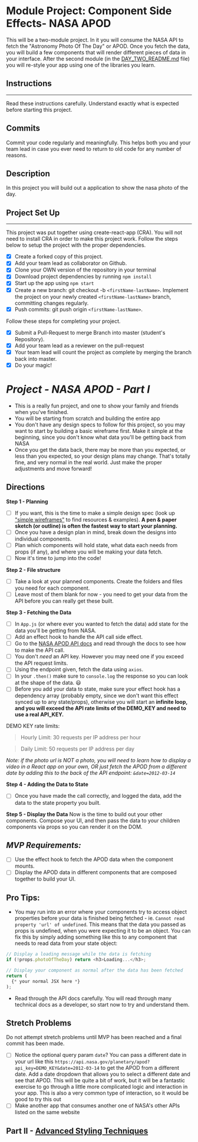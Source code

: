 # Module Project: Component Side Effects- NASA APOD

This will be a two-module project. In it you will consume the NASA API to fetch the "Astronomy Photo Of The Day" or APOD. Once you fetch the data, you will build a few components that will render different pieces of data in your interface. After the second module (in the [DAY_TWO_README.md](DAY_TWO_README.md) file) you will re-style your app using one of the libraries you learn.

## Instructions

---

Read these instructions carefully. Understand exactly what is expected before starting this project.

## Commits

Commit your code regularly and meaningfully. This helps both you and your team lead in case you ever need to return to old code for any number of reasons.

## Description

In this project you will build out a application to show the nasa photo of the day.

## Project Set Up

---

This project was put together using create-react-app (CRA). You will not need to install CRA in order to make this project work. Follow the steps below to setup the project with the proper dependencies.

- [x] Create a forked copy of this project.
- [x] Add your team lead as collaborator on Github.
- [x] Clone your OWN version of the repository in your terminal
- [x] Download project dependencies by running `npm install`
- [x] Start up the app using `npm start`
- [x] Create a new branch: git checkout -b `<firstName-lastName>`.
      Implement the project on your newly created `<firstName-lastName>` branch, committing changes regularly.
- [x] Push commits: git push origin `<firstName-lastName>`.

Follow these steps for completing your project.

- [x] Submit a Pull-Request to merge Branch into master (student's Repository).
- [x] Add your team lead as a reviewer on the pull-request
- [x] Your team lead will count the project as complete by merging the branch back into master.
- [x] Do your magic!

# _Project - NASA APOD - Part I_

- This is a really fun project, and one to show your family and friends when you've finished.
- You will be starting from scratch and building the entire app
- You don't have any design specs to follow for this project, so you may want to start by building a basic wireframe first. Make it simple at the beginning, since you don't know what data you'll be getting back from NASA
- Once you get the data back, there may be more than you expected, or less than you expected, so your design plans may change. That's totally fine, and very normal in the real world. Just make the proper adjustments and move forward!

## Directions

**Step 1 - Planning**

- [ ] If you want, this is the time to make a simple design spec (look up ["simple wireframes"](https://www.google.com/search?q=simple+wireframes) to find resources & examples). **A pen & paper sketch (or outline) is often the fastest way to start your planning.**
- [ ] Once you have a design plan in mind, break down the designs into individual components.
- [ ] Plan which components will hold state, what data each needs from props (if any), and where you will be making your data fetch.
- [ ] Now it's time to jump into the code!

**Step 2 - File structure**

- [ ] Take a look at your planned components. Create the folders and files you need for each component.
- [ ] Leave most of them blank for now - you need to get your data from the API before you can really get these built.

**Step 3 - Fetching the Data**

- [ ] In `App.js` (or where ever you wanted to fetch the data) add state for the data you'll be getting from NASA.
- [ ] Add an effect hook to handle the API call side effect.
- [ ] Go to the [NASA APOD API docs](https://api.nasa.gov/#apod) and read through the docs to see how to make the API call.
- [ ] You don't _need_ an API key. However you may need one if you exceed the API request limits.
- [ ] Using the endpoint given, fetch the data using `axios`.
- [ ] In your `.then()` make sure to `console.log` the response so you can look at the shape of the data. 😃
- [ ] Before you add your data to state, make sure your effect hook has a dependency array (probably empty, since we don't want this effect synced up to any state/props), otherwise you will start an **infinite loop, and you will exceed the API rate limits of the DEMO_KEY and need to use a real API_KEY.**

DEMO KEY rate limits:

> Hourly Limit: 30 requests per IP address per hour

> Daily Limit: 50 requests per IP address per day

_Note: if the photo url is NOT a photo, you will need to learn how to display a video in a React app on your own, OR just fetch the APOD from a different date by adding this to the back of the API endpoint: `&date=2012-03-14`_

**Step 4 - Adding the Data to State**

- [ ] Once you have made the call correctly, and logged the data, add the data to the state property you built.

**Step 5 - Display the Data**
Now is the time to build out your other components. Compose your UI, and then pass the data to your children components via props so you can render it on the DOM.

## _MVP Requirements:_

- [ ] Use the effect hook to fetch the APOD data when the component mounts.
- [ ] Display the APOD data in different components that are composed together to build your UI.

## Pro Tips:

- You may run into an error where your components try to access object properties before your data is finished being fetched - ie. `Cannot read property 'url' of undefined`. This means that the data you passed as props is undefined, when you were expecting it to be an object. You can fix this by simply adding something like this to any component that needs to read data from your state object:

```js
// Display a loading message while the data is fetching
if (!props.photoOfTheDay) return <h3>Loading...</h3>;

// Display your component as normal after the data has been fetched
return (
  {* your normal JSX here *}
);
```

- Read through the API docs carefully. You will read through many technical docs as a developer, so start now to try and understand them.

## Stretch Problems

Do not attempt stretch problems until MVP has been reached and a final commit has been made.

- [ ] Notice the optional query param `date`? You can pass a different date in your url like this `https://api.nasa.gov/planetary/apod?api_key=DEMO_KEY&date=2012-03-14` to get the APOD from a different date. Add a date dropdown that allows you to select a different date and see that APOD. This will be quite a bit of work, but it will be a fantastic exercise to go through a little more complicated logic and interaction in your app. This is also a very common type of interaction, so it would be good to try this out
- [ ] Make another app that consumes another one of NASA's other APIs listed on the same website

## Part II - [Advanced Styling Techniques](DAY_TWO_README.md)
